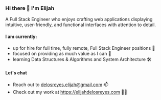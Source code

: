 ### Hi there 👋 I'm Elijah

A Full Stack Engineer who enjoys crafting web applications displaying intuitive, user-friendly, and functional interfaces with attention to detail.

#### I am currently:
- up for hire for full time, fully remote, Full Stack Engineer positions 💼
- focused on providing as much value as I can 🤝
- learning Data Structures & Algorithms and System Architecture 🛠️

#### Let's chat 
- Reach out to delosreyes.elijah@gmail.com 📫
- Check out my work at https://elijahdelosreyes.com 👨‍💻

<!--
**eedelosreyes2/eedelosreyes2** is a ✨ _special_ ✨ repository because its `README.md` (this file) appears on your GitHub profile.

Here are some ideas to get you started:

- 🔭 I’m currently working on ...
- 🌱 I’m currently learning ...
- 👯 I’m looking to collaborate on ...
- 🤔 I’m looking for help with ...
- 💬 Ask me about ...
- 📫 How to reach me: ...
- 😄 Pronouns: ...
- ⚡ Fun fact: ...
-->
